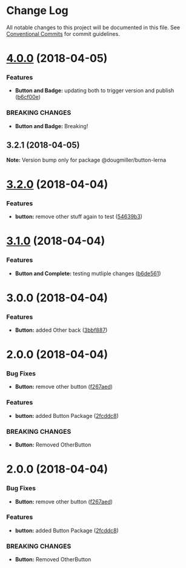 # Change Log

All notable changes to this project will be documented in this file.
See [Conventional Commits](https://conventionalcommits.org) for commit guidelines.

<a name="4.0.0"></a>
# [4.0.0](https://github.com/dmiller9911/lerna-poc/compare/@dougmiller/button-lerna@3.2.1...@dougmiller/button-lerna@4.0.0) (2018-04-05)


### Features

* **Button and Badge:** updating both to trigger version and publish ([b6cf00e](https://github.com/dmiller9911/lerna-poc/commit/b6cf00e))


### BREAKING CHANGES

* **Button and Badge:** Breaking!




<a name="3.2.1"></a>
## 3.2.1 (2018-04-05)




**Note:** Version bump only for package @dougmiller/button-lerna

<a name="3.2.0"></a>
# [3.2.0](https://github.com/dmiller9911/lerna-poc/compare/@dougmiller/button-lerna@3.1.0...@dougmiller/button-lerna@3.2.0) (2018-04-04)


### Features

* **button:** remove other stuff again to test ([54639b3](https://github.com/dmiller9911/lerna-poc/commit/54639b3))




<a name="3.1.0"></a>
# [3.1.0](https://github.com/dmiller9911/lerna-poc/compare/@dougmiller/button-lerna@3.0.0...@dougmiller/button-lerna@3.1.0) (2018-04-04)


### Features

* **Button and Complete:** testing mutliple changes ([b6de561](https://github.com/dmiller9911/lerna-poc/commit/b6de561))




<a name="3.0.0"></a>
# 3.0.0 (2018-04-04)


### Features

* **Button:** added Other back ([3bbf887](https://github.com/dmiller9911/lerna-poc/commit/3bbf887))



<a name="2.0.0"></a>
# 2.0.0 (2018-04-04)


### Bug Fixes

* **Button:** remove other button ([f267aed](https://github.com/dmiller9911/lerna-poc/commit/f267aed))


### Features

* **button:** added Button Package ([2fcddc8](https://github.com/dmiller9911/lerna-poc/commit/2fcddc8))


### BREAKING CHANGES

* **Button:** Removed OtherButton




<a name="2.0.0"></a>
# 2.0.0 (2018-04-04)


### Bug Fixes

* **Button:** remove other button ([f267aed](https://github.com/dmiller9911/lerna-poc/commit/f267aed))


### Features

* **button:** added Button Package ([2fcddc8](https://github.com/dmiller9911/lerna-poc/commit/2fcddc8))


### BREAKING CHANGES

* **Button:** Removed OtherButton
